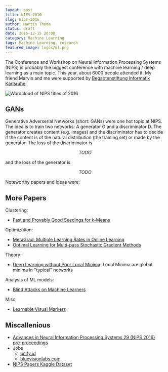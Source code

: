 ```yaml
---
layout: post
title: NIPS 2016
slug: nips-2016
author: Martin Thoma
status: draft
date: 2016-12-15 20:00
category: Machine Learning
tags: Machine Learning, research
featured_image: logos/ml.png
---
```

The Conference and Workshop on Neural Information Processing Systems (NIPS) is
probably the biggest conference with machine learning / deep learning as a
main topic. This year, about 6000 people attended it. My friend Marvin and me
were supported by [Begabtenstiftung Informatik Karlsruhe](https://www.informatik.kit.edu/begabtenstiftung_informatik_karlsruhe.php).

![Wordcloud of NIPS titles of 2016](https://martin-thoma.com/images/2016/12/nips-2016-wordcloud.png)


## GANs

Generative Adverserial Networks (short: GANs) were one hot topic at NIPS. The idea is to train two networks: A generator G and a discriminator D. The generator creates content (e.g. images) and the discriminator has to decide if the content is of the natural distribution (the training set) or made by the generator. The loss of the discriminator is 

$$TODO$$

and the loss of the generator is

$$TODO$$

Noteworthy papers and ideas were:


## More Papers

Clustering:

* [Fast and Provably Good Seedings for k-Means](https://papers.nips.cc/paper/6478-fast-and-provably-good-seedings-for-k-means)

Optimization:

* [MetaGrad: Multiple Learning Rates in Online Learning](https://papers.nips.cc/paper/6268-metagrad-multiple-learning-rates-in-online-learning)
* [Optimal Learning for Multi-pass Stochastic Gradient Methods](https://papers.nips.cc/paper/6213-optimal-learning-for-multi-pass-stochastic-gradient-methods)

Theory:

* [Deep Learning without Poor Local Minima](https://papers.nips.cc/paper/6112-deep-learning-without-poor-local-minima): Local Minima are global minima in "typical" networks

Analysis of ML models:

* [Blind Attacks on Machine Learners](https://papers.nips.cc/paper/6482-blind-attacks-on-machine-learners)

Misc:

* [Learnable Visual Markers](https://papers.nips.cc/paper/6323-learnable-visual-markers)



## Miscallenious

* [Advances in Neural Information Processing Systems 29 (NIPS 2016) pre-proceedings](https://papers.nips.cc/book/advances-in-neural-information-processing-systems-29-2016)
* Jobs
    * [unify.id](https://unify.id/fellowship-fall2016.html)
    * [bluevisionlabs.com](http://www.bluevisionlabs.com/)
* [NIPS Papers Kaggle Dataset](https://www.kaggle.com/benhamner/nips-papers)
